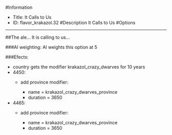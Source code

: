 #Information
 - Title: It Calls to Us
 - ID: flavor_krakazol.32
#Description
It Calls to Us
#Options

___
##The ale… It is calling to us…

###AI weighting:
AI weights this option at 5


###Efects:<ul><li>country gets the modifier krakazol_crazy_dwarves for 10 years</li><li>4450:</li><ul><li>add province modifier:</li><ul><li>name = krakazol_crazy_dwarves_province</li><li>duration = 3650</li></ul></ul><li>4465:</li><ul><li>add province modifier:</li><ul><li>name = krakazol_crazy_dwarves_province</li><li>duration = 3650</li></ul></ul></ul>
